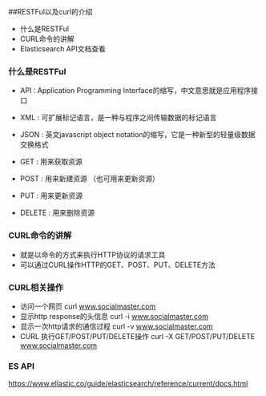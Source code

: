 ##RESTFul以及curl的介绍
* 什么是RESTFul
* CURL命令的讲解
* Elasticsearch API文档查看

### 什么是RESTFul
* API : Application Programming Interface的缩写，中文意思就是应用程序接口
* XML : 可扩展标记语言，是一种与程序之间传输数据的标记语言
* JSON : 英文javascript object notation的缩写，它是一种新型的轻量级数据交换格式


* GET : 用来获取资源
* POST : 用来新建资源 （也可用来更新资源）
* PUT : 用来更新资源
* DELETE : 用来删除资源


### CURL命令的讲解
* 就是以命令的方式来执行HTTP协议的请求工具
* 可以通过CURL操作HTTP的GET、POST、PUT、DELETE方法

### CURL相关操作
* 访问一个网页
    curl www.socialmaster.com
* 显示http response的头信息
    curl -i www.socialmaster.com
* 显示一次http请求的通信过程
    curl -v www.socialmaster.com
* CURL 执行GET/POST/PUT/DELETE操作
    curl -X GET/POST/PUT/DELETE www.socialmaster.com

### ES API
https://www.ellastic.co/guide/elasticsearch/reference/current/docs.html

